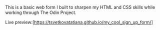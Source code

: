 This is a basic web form I built to sharpen my HTML and CSS skills while working through The Odin Project.

Live preview:[https://tsvetkovatatiana.github.io/my_cool_sign_up_form/]
